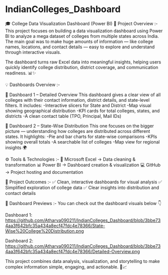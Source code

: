 # IndianColleges_Dashboard
🎓 College Data Visualization Dashboard (Power BI)
🧠 Project Overview :-
This project focuses on building a data visualization dashboard using Power BI to analyze a mega dataset of colleges from multiple states across India.
The main goal was to make huge amounts of information — like college names, locations, and contact details — easy to explore and understand through interactive visuals.

The dashboard turns raw Excel data into meaningful insights, helping users quickly identify college distribution, district coverage, and communication readiness. 📊✨

💡 Dashboards Overview :-

🔹 Dashboard 1 – Detailed Overview
This dashboard gives a clear view of all colleges with their contact information, district details, and state-level filters.
It includes:
-Interactive slicers for State and District
-Map visual showing geographical distribution
-KPI cards for total colleges, states, and districts
-A clean contact table (TPO, Principal, Mail IDs)

🔹 Dashboard 2 – State-Wise Distribution
This one focuses on the bigger picture — understanding how colleges are distributed across different states.
It highlights:
-Pie and bar charts for state-wise comparisons
-KPIs showing overall totals
-A searchable list of colleges
-Map view for regional insights 🌍

⚙️ Tools & Technologies :-
🧾 Microsoft Excel → Data cleaning & transformation
📊 Power BI → Dashboard creation & visualization
💻 GitHub → Project hosting and documentation

🚀 Project Outcomes :-
✅ Clean, interactive dashboards for visual analysis
✅ Simplified exploration of college data
✅ Clear insights into distribution and contact details

📸 Dashboard Previews :-
You can check out the dashboard visuals below 👇

Dashboard 1: https://github.com/Atharva090211/IndianColleges_Dashboard/blob/3bbe734aa3f642bfc35a434a8ecf47fdc4e78366/State-Wise%20College%20Distribution.png

Dashboard 2: https://github.com/Atharva090211/IndianColleges_Dashboard/blob/3bbe734aa3f642bfc35a434a8ecf47fdc4e78366/Detailed-Overview.png

This project combines data analysis, visualization, and storytelling to make complex information simple, engaging, and actionable. 💬📈
